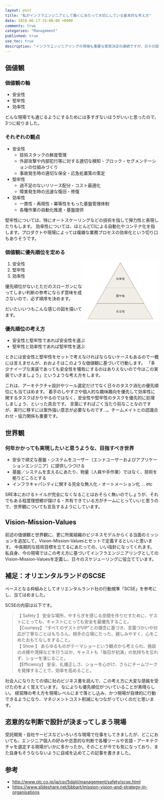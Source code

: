 ```yaml
---
layout: post
title: "私がインフラエンジニアとして働くにあたって大切にしている基本的な考え方"
date: 2018-06-17 15:00:00 +0900
comments: true
categories: "Management"
published: true
use_toc: true
description: "インフラエンジニアリングの現場も重要な意思決定の連続ですが、日々の設計やツール・サービス選定にあたって意識している考え方があったので、言語化しました。" 
---
```



価値観
----

### 価値観の軸

* 安全性
* 堅牢性
* 効率性

どんな現場でも通じるようにするためには多すぎないほうがいいと思ったので、3つに絞りました。

### それぞれの観点
* 安全性
  * 技術スタックの鮮度管理
  * 外部攻撃や内部犯行等に対する適切な検知・ブロック・セグメンテーションの仕組みづくり
  * 事故発生時の適切な保全・応急処置策の策定
* 堅牢性
  * 過不足のないリソース配分・コスト最適化
  * 障害発生時の迅速な復旧・修復
* 効率性
  * 一貫性・再現性・冪等性をもった基盤管理体制
  * 各種作業の自動化推進・基盤提供

堅牢性については、特にオートスケーリングなどの技術を指して弾力性と表現したりもします。
効率性については、ほとんどCIによる自動化やコンテナ化を指します。プロダクトや現場によっては複雑な業務プロセスの効率化という切り口もありそうです。


### 価値観に優先順位を定める

<img src="/assets/images/blog/action-guidelines-as-infra-engineer/image.png" style="float:right;width:50%;">

1. 安全性
2. 堅牢性
3. 効率性

優先順位がないとただのスローガンになってしまい判断の参考にならず意味を成さないので、必ず順序を決めます。

だいたいいつもこんな感じの図を描いてます。

### 優先順位の考え方

* 安全性と堅牢性であれば安全性を選ぶ
* 堅牢性と効率性であれば堅牢性を選ぶ

ときには安全性と堅牢性をセットで考えなければならないケースもあるので一概には言えませんが、おおよそはこのような価値観に基づいて行動します。
「多少ナイーブな実装であっても安全性を犠牲にするのはありえないので今はこの実装でいきましょう」というような考え方をします。

これは、アーキテクチャ設計やツール選定だけでなく日々のタスク消化の優先順位にも当てはめます。
着手のしやすさや個人的な趣味趣向を優先して効率性に関するタスクばかりやるのではなく、安全性や堅牢性のタスクを優先的に処理しましょう、といった具合です。
言葉にすればごく当たり前なことなのですが、実行に移すには案外強い意志が必要なものです...。チームメイトとの認識合わせ・協力関係も重要です。

世界観
------------

### 何年かかっても実現したいと思うような、目指すべき世界

* 安全で頑丈な基盤・システムをユーザー（エンドユーザーおよびアプリケーションエンジニア）に提供しつづける
* 基盤／システムを支えるにあたり、物量（人員や手作業）ではなく、技術を拠りどころとする
* インフラキャパシティに関する完全な無人化・オートメーション化 ... etc

SRE本におけるトイルが完全になくなることはおそらく無いのでしょうが、それでもある程度理想郷が描ける・共有できている方がチームにとっていいと思うので、世界観についても言及するようにしています。

Vision-Mission-Values
-----------------------

前述の価値観と世界観に、更に所属組織のビジネスモデルからくる当面のミッションを追加して、Vision-Mission-Valuesとセットで定義するといいと思います。
中長期的な技術目標を立てるにあたっての、いい指針になってくれます。
私自身、今の現場ではこの考え方に基づいてインフラエンジニアリングとしてのVision-Mission-Valuesを定義し、日々のスケジューリングに役立てています。

補足：オリエンタルランドのSCSE
----

ベースとなる枠組みとしてオリエンタルランド社の行動規準「SCSE」を参考にし、当てはめました。

SCSEの内容は以下です。

> 【  Safety  】	 安全な場所、やすらぎを感じる空間を作りだすために、ゲストにとっても、キャストにとっても安全を最優先すること。  
> 【Courtesy】	 “すべてのゲストがVIP”との理念に基づき、言葉づかいや対応が丁寧なことはもちろん、相手の立場にたった、親しみやすく、心をこめたおもてなしをすること。  
> 【  Show  】	あらゆるものがテーマショーという観点から考えられ、施設の点検や清掃などを行うほか、キャストも「毎日が初演」の気持ちを忘れず、ショーを演じること。  
> 【Efficiency】	安全、礼儀正しさ、ショーを心がけ、さらにチームワークを発揮することで、効率を高めること。

社会人になりたての頃に社のビジネス書を読んで、この考え方に大変な感銘を受けたのをよく覚えています。
なによりも優先順位がついていることが素晴らしい。
経営陣の考え方を現場レベルにまで落とし込み、かつ現場が自律的に行動できるようになり、マネジメントコスト削減にもつながっていくのだと思います。

恣意的な判断で設計が決まってしまう現場
---------------------------------------

受託開発・自社サービスなどいろいろな現場で仕事をしてきましたが、どこにおいても、エンジニア個人の好みや恣意的な判断で各種ツールや言語・アーキテクチャを選定する現場がいかに多かったか。そのことが今でも気になっており、また自身もそうならないように自戒を込めてこの記事を書きました。

参考
-----

* <http://www.olc.co.jp/ja/csr/5daiji/management/safety/scse.html>
* <https://www.slideshare.net/bbbart/mission-vision-and-strategy-in-organisations>